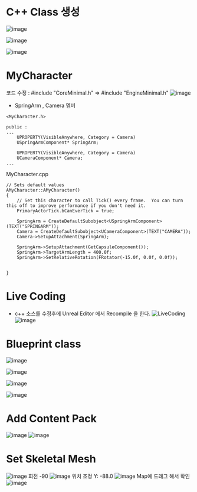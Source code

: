 # C++ Class 생성

![image](https://user-images.githubusercontent.com/29656900/183031031-80480db5-e13a-44da-b3bc-369858dd9553.png)

![image](https://user-images.githubusercontent.com/29656900/183031165-36f25f16-23ad-4ca3-bc01-bf2b950b9a93.png)

![image](https://user-images.githubusercontent.com/29656900/183031289-1c301f30-fa13-4b97-a353-dccf746f5884.png)

# MyCharacter
코드 수정 :  #include "CoreMinimal.h" => #include "EngineMinimal.h"
![image](https://user-images.githubusercontent.com/29656900/183033033-ecc66c4d-cfbb-41db-999a-d0968b6cad5f.png)

- SpringArm , Camera 멤버 

```
<MyCharacter.h>

public :
...
	UPROPERTY(VisibleAnywhere, Category = Camera)
	USpringArmComponent* SpringArm;

	UPROPERTY(VisibleAnywhere, Category = Camera)
	UCameraComponent* Camera;
...
```
MyCharacter.cpp
```
// Sets default values
AMyCharacter::AMyCharacter()
{
 	// Set this character to call Tick() every frame.  You can turn this off to improve performance if you don't need it.
	PrimaryActorTick.bCanEverTick = true;

	SpringArm = CreateDefaultSubobject<USpringArmComponent>(TEXT("SPRINGARM"));
	Camera = CreateDefaultSubobject<UCameraComponent>(TEXT("CAMERA"));
	Camera->SetupAttachment(SpringArm);

	SpringArm->SetupAttachment(GetCapsuleComponent());
	SpringArm->TargetArmLength = 400.0f;
	SpringArm->SetRelativeRotation(FRotator(-15.0f, 0.0f, 0.0f));

	
}
```

# Live Coding
- c++ 소스를 수정후에 Unreal Editor 에서 Recompile 을 한다.
![LiveCoding](https://user-images.githubusercontent.com/29656900/183032255-4f489bd9-0151-4578-9bc2-60b971b5bfbd.png)
![image](https://user-images.githubusercontent.com/29656900/183032441-3e94dad3-de06-4cff-9862-d051860537c5.png)

# Blueprint class

![image](https://user-images.githubusercontent.com/29656900/183037970-2255aa0f-4dc4-4711-b9c1-f7acdb683e7d.png)


![image](https://user-images.githubusercontent.com/29656900/183038253-cd4e1769-0366-4435-be8b-0638956d5f73.png)

![image](https://user-images.githubusercontent.com/29656900/183039124-23457649-54be-4036-974d-d1f21683659b.png)


![image](https://user-images.githubusercontent.com/29656900/183038918-4fa9ae5b-3c78-4e1a-bb1f-ef2216b515cb.png)


# Add Content Pack
![image](https://user-images.githubusercontent.com/29656900/183039661-56760c04-b0aa-47ad-a161-cdc2a0a10347.png)
![image](https://user-images.githubusercontent.com/29656900/183039801-f8b5e0a3-70a1-412f-8a40-97efcc78d07a.png)

# Set Skeletal Mesh

![image](https://user-images.githubusercontent.com/29656900/183040983-867d9ade-d980-42fb-9112-1664b8fd228a.png)
회전 -90
![image](https://user-images.githubusercontent.com/29656900/183041150-5b622b25-053f-430a-b06e-824cfe3ac515.png)
위치 조정 Y: -88.0
![image](https://user-images.githubusercontent.com/29656900/183041401-0423b9a6-16a3-4a77-8c31-b7d32841042d.png)
Map에 드래그 해서 확인
![image](https://user-images.githubusercontent.com/29656900/183041711-c4b235f7-d64b-4fa3-a7a2-3bb3d4f1e611.png)



